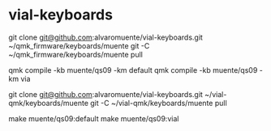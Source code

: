 # vial-keyboards


git clone git@github.com:alvaromuente/vial-keyboards.git ~/qmk_firmware/keyboards/muente
git -C ~/qmk_firmware/keyboards/muente pull

qmk compile -kb muente/qs09 -km default
qmk compile -kb muente/qs09 -km via



git clone git@github.com:alvaromuente/vial-keyboards.git ~/vial-qmk/keyboards/muente
git -C ~/vial-qmk/keyboards/muente pull

make muente/qs09:default
make muente/qs09:vial
